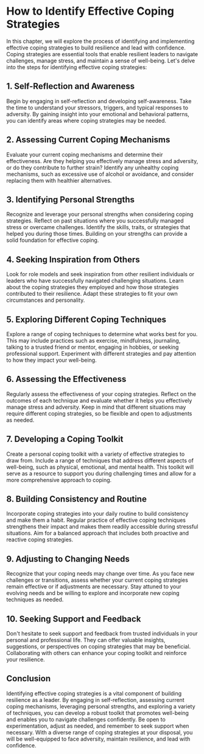 How to Identify Effective Coping Strategies
======================================================

In this chapter, we will explore the process of identifying and implementing effective coping strategies to build resilience and lead with confidence. Coping strategies are essential tools that enable resilient leaders to navigate challenges, manage stress, and maintain a sense of well-being. Let's delve into the steps for identifying effective coping strategies:

1\. Self-Reflection and Awareness
--------------------------------

Begin by engaging in self-reflection and developing self-awareness. Take the time to understand your stressors, triggers, and typical responses to adversity. By gaining insight into your emotional and behavioral patterns, you can identify areas where coping strategies may be needed.

2\. Assessing Current Coping Mechanisms
--------------------------------------

Evaluate your current coping mechanisms and determine their effectiveness. Are they helping you effectively manage stress and adversity, or do they contribute to further strain? Identify any unhealthy coping mechanisms, such as excessive use of alcohol or avoidance, and consider replacing them with healthier alternatives.

3\. Identifying Personal Strengths
---------------------------------

Recognize and leverage your personal strengths when considering coping strategies. Reflect on past situations where you successfully managed stress or overcame challenges. Identify the skills, traits, or strategies that helped you during those times. Building on your strengths can provide a solid foundation for effective coping.

4\. Seeking Inspiration from Others
----------------------------------

Look for role models and seek inspiration from other resilient individuals or leaders who have successfully navigated challenging situations. Learn about the coping strategies they employed and how those strategies contributed to their resilience. Adapt these strategies to fit your own circumstances and personality.

5\. Exploring Different Coping Techniques
----------------------------------------

Explore a range of coping techniques to determine what works best for you. This may include practices such as exercise, mindfulness, journaling, talking to a trusted friend or mentor, engaging in hobbies, or seeking professional support. Experiment with different strategies and pay attention to how they impact your well-being.

6\. Assessing the Effectiveness
------------------------------

Regularly assess the effectiveness of your coping strategies. Reflect on the outcomes of each technique and evaluate whether it helps you effectively manage stress and adversity. Keep in mind that different situations may require different coping strategies, so be flexible and open to adjustments as needed.

7\. Developing a Coping Toolkit
------------------------------

Create a personal coping toolkit with a variety of effective strategies to draw from. Include a range of techniques that address different aspects of well-being, such as physical, emotional, and mental health. This toolkit will serve as a resource to support you during challenging times and allow for a more comprehensive approach to coping.

8\. Building Consistency and Routine
-----------------------------------

Incorporate coping strategies into your daily routine to build consistency and make them a habit. Regular practice of effective coping techniques strengthens their impact and makes them readily accessible during stressful situations. Aim for a balanced approach that includes both proactive and reactive coping strategies.

9\. Adjusting to Changing Needs
------------------------------

Recognize that your coping needs may change over time. As you face new challenges or transitions, assess whether your current coping strategies remain effective or if adjustments are necessary. Stay attuned to your evolving needs and be willing to explore and incorporate new coping techniques as needed.

10\. Seeking Support and Feedback
--------------------------------

Don't hesitate to seek support and feedback from trusted individuals in your personal and professional life. They can offer valuable insights, suggestions, or perspectives on coping strategies that may be beneficial. Collaborating with others can enhance your coping toolkit and reinforce your resilience.

Conclusion
----------

Identifying effective coping strategies is a vital component of building resilience as a leader. By engaging in self-reflection, assessing current coping mechanisms, leveraging personal strengths, and exploring a variety of techniques, you can develop a robust toolkit that promotes well-being and enables you to navigate challenges confidently. Be open to experimentation, adjust as needed, and remember to seek support when necessary. With a diverse range of coping strategies at your disposal, you will be well-equipped to face adversity, maintain resilience, and lead with confidence.
